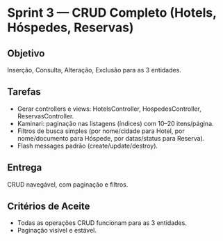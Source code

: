 # Sprint 3 — CRUD Completo (Hotels, Hóspedes, Reservas)

## Objetivo
Inserção, Consulta, Alteração, Exclusão para as 3 entidades.

## Tarefas

- Gerar controllers e views: HotelsController, HospedesController, ReservasController.
- Kaminari: paginação nas listagens (índices) com 10–20 itens/página.
- Filtros de busca simples (por nome/cidade para Hotel, por nome/documento para Hóspede, por datas/status para Reserva).
- Flash messages padrão (create/update/destroy).

## Entrega
CRUD navegável, com paginação e filtros.

## Critérios de Aceite

- Todas as operações CRUD funcionam para as 3 entidades.
- Paginação visível e estável.